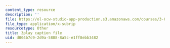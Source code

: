 ```yaml
---
content_type: resource
description: ''
file: https://ol-ocw-studio-app-production.s3.amazonaws.com/courses/3-091sc-introduction-to-solid-state-chemistry-fall-2010/d004b7c92d9a58888a5ce1ff8ebb3482_kI7D2lkcF8E.vtt
file_type: application/x-subrip
resourcetype: Other
title: 3play caption file
uid: d004b7c9-2d9a-5888-8a5c-e1ff8ebb3482
---
```

